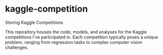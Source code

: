 # kaggle-competition
Storing Kaggle Competitions

This repository houses the code, models, and analyses for the Kaggle competitions I've participated in. Each competition typically poses a unique problem, ranging from regression tasks to complex computer vision challenges.
